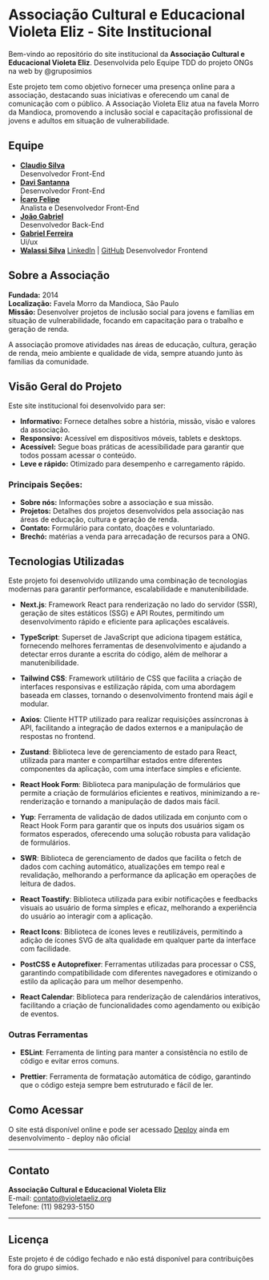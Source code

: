 # Associação Cultural e Educacional Violeta Eliz - Site Institucional

Bem-vindo ao repositório do site institucional da **Associação Cultural e Educacional Violeta Eliz**. Desenvolvida pelo Equipe TDD do projeto ONGs na web by @gruposimios

Este projeto tem como objetivo fornecer uma presença online para a associação, destacando suas iniciativas e oferecendo um canal de comunicação com o público. A Associação Violeta Eliz atua na favela Morro da Mandioca, promovendo a inclusão social e capacitação profissional de jovens e adultos em situação de vulnerabilidade.

## Equipe  

- [**Claudio Silva**](https://www.linkedin.com/in/claudiosilva-dev/)  
   Desenvolvedor Front-End  
- [**Davi Santanna**](https://www.linkedin.com/in/davisantanna/)  
   Desenvolvedor Front-End  
- [**Ícaro Felipe**](https://www.linkedin.com/in/icaro-filipe-d2/)  
   Analista e Desenvolvedor Front-End  
- [**João Gabriel**](https://www.linkedin.com/in/icaro-filipe-d2/)  
   Desenvolvedor Back-End  
- [**Gabriel Ferreira**](https://www.linkedin.com/in/gabriel-ferreira-b71119242/)  
   Ui/ux 
- [**Walassi Silva**](https://www.linkedin.com/in/walassi-silva)   [LinkedIn](https://www.linkedin.com/in/walassi-silva) | [GitHub](https://github.com/WalassiSilva)
  Desenvolvedor Frontend 
## Sobre a Associação

**Fundada:** 2014  
**Localização:** Favela Morro da Mandioca, São Paulo  
**Missão:** Desenvolver projetos de inclusão social para jovens e famílias em situação de vulnerabilidade, focando em capacitação para o trabalho e geração de renda.

A associação promove atividades nas áreas de educação, cultura, geração de renda, meio ambiente e qualidade de vida, sempre atuando junto às famílias da comunidade.

## Visão Geral do Projeto

Este site institucional foi desenvolvido para ser:

- **Informativo:** Fornece detalhes sobre a história, missão, visão e valores da associação.
- **Responsivo:** Acessível em dispositivos móveis, tablets e desktops.
- **Acessível:** Segue boas práticas de acessibilidade para garantir que todos possam acessar o conteúdo.
- **Leve e rápido:** Otimizado para desempenho e carregamento rápido.

### Principais Seções:

- **Sobre nós:** Informações sobre a associação e sua missão.
- **Projetos:** Detalhes dos projetos desenvolvidos pela associação nas áreas de educação, cultura e geração de renda.
- **Contato:** Formulário para contato, doações e voluntariado.
- **Brechó:** matérias a venda para arrecadação de recursos para a ONG.

## Tecnologias Utilizadas

Este projeto foi desenvolvido utilizando uma combinação de tecnologias modernas para garantir performance, escalabilidade e manutenibilidade.

- **Next.js**: Framework React para renderização no lado do servidor (SSR), geração de sites estáticos (SSG) e API Routes, permitindo um desenvolvimento rápido e eficiente para aplicações escaláveis.

- **TypeScript**: Superset de JavaScript que adiciona tipagem estática, fornecendo melhores ferramentas de desenvolvimento e ajudando a detectar erros durante a escrita do código, além de melhorar a manutenibilidade.

- **Tailwind CSS**: Framework utilitário de CSS que facilita a criação de interfaces responsivas e estilização rápida, com uma abordagem baseada em classes, tornando o desenvolvimento frontend mais ágil e modular.

- **Axios**: Cliente HTTP utilizado para realizar requisições assíncronas à API, facilitando a integração de dados externos e a manipulação de respostas no frontend.

- **Zustand**: Biblioteca leve de gerenciamento de estado para React, utilizada para manter e compartilhar estados entre diferentes componentes da aplicação, com uma interface simples e eficiente.

- **React Hook Form**: Biblioteca para manipulação de formulários que permite a criação de formulários eficientes e reativos, minimizando a re-renderização e tornando a manipulação de dados mais fácil.

- **Yup**: Ferramenta de validação de dados utilizada em conjunto com o React Hook Form para garantir que os inputs dos usuários sigam os formatos esperados, oferecendo uma solução robusta para validação de formulários.

- **SWR**: Biblioteca de gerenciamento de dados que facilita o fetch de dados com caching automático, atualizações em tempo real e revalidação, melhorando a performance da aplicação em operações de leitura de dados.

- **React Toastify**: Biblioteca utilizada para exibir notificações e feedbacks visuais ao usuário de forma simples e eficaz, melhorando a experiência do usuário ao interagir com a aplicação.

- **React Icons**: Biblioteca de ícones leves e reutilizáveis, permitindo a adição de ícones SVG de alta qualidade em qualquer parte da interface com facilidade.

- **PostCSS e Autoprefixer**: Ferramentas utilizadas para processar o CSS, garantindo compatibilidade com diferentes navegadores e otimizando o estilo da aplicação para um melhor desempenho.

- **React Calendar**: Biblioteca para renderização de calendários interativos, facilitando a criação de funcionalidades como agendamento ou exibição de eventos.

### Outras Ferramentas

- **ESLint**: Ferramenta de linting para manter a consistência no estilo de código e evitar erros comuns.

- **Prettier**: Ferramenta de formatação automática de código, garantindo que o código esteja sempre bem estruturado e fácil de ler.

## Como Acessar

O site está disponível online e pode ser acessado [Deploy](https://aceve-website-development.vercel.app/)
ainda em desenvolvimento - deploy não oficial

---

## Contato

**Associação Cultural e Educacional Violeta Eliz**  
E-mail: contato@violetaeliz.org  
Telefone: (11) 98293-5150

---

## Licença

Este projeto é de código fechado e não está disponível para contribuições fora do grupo simios.
